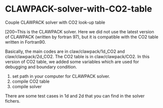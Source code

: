 # CLAWPACK-solver-with-CO2-table
Couple CLAWPACK solver with CO2 look-up table

[200~This is the CLAWPACK solver. Here we did not use the latest version of CLAWPACK (written by fortran 97), but it is compatible with the CO2 table written in Fortran90.

Basically, the main codes are in claw/clawpack/1d_CO2 and claw/clawpack/2d_CO2. The CO2 table is in claw/clawpack/CO2. In this version of CO2 table, we added some variables which are used for debugging and boundary condition.

1. set path in your computer for CLAWPACK solver.
2. compile CO2 table
3. compile solver

There are some test cases in 1d and 2d that you can find in the solver fichers. 
